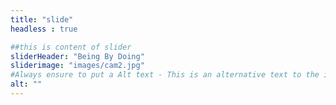 ```yaml
---
title: "slide"
headless : true

##this is content of slider
sliderHeader: "Being By Doing"
sliderimage: "images/cam2.jpg"
#Always ensure to put a Alt text - This is an alternative text to the image
alt: ""
---
```

